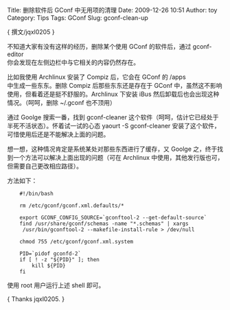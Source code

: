 Title: 删除软件后 GConf 中无用项的清理
Date: 2009-12-26 10:51
Author: toy
Category: Tips
Tags: GConf
Slug: gconf-clean-up

{ 撰文/jqxl0205 }

不知道大家有没有这样的经历，删除某个使用 GConf 的软件后，通过
gconf-editor  
你会发现在左侧边栏中与它相关的内容仍然存在。

比如我使用 Archlinux 安装了 Compiz 后，它会在 GConf 的 /apps  
中生成一些东东。删除 Compiz 后那些东东还是存在于 GConf
中，虽然这不影响使用，但看着还是挺不舒服的。Archlinux 下安装 iBus
然后卸载后也会出现这种情况。（呵呵，删除 ~/.gconf 也不顶用）

通过 Goolge 搜索一番，找到 gconf-cleaner
这个软件（呵呵，估计它已经处于半死不活状态）。怀着试一试的心态 yaourt -S
gconf-cleaner 安装了这个软件，可惜使用后还是不能解决上面的问题。

想一想，这种情况肯定是系统某处对那些东西进行了缓存，又 Goolge
之，终于找到一个方法可以解决上面出现的问题（可在 Archlinux
中使用，其他发行版也可，但需要自己更改相应路径）。

方法如下：


        #!/bin/bash
        
        rm /etc/gconf/gconf.xml.defaults/*
        
        export GCONF_CONFIG_SOURCE=`gconftool-2 --get-default-source`
        find /usr/share/gconf/schemas -name "*.schemas" | xargs   
         /usr/bin/gconftool-2 --makefile-install-rule > /dev/null
        
        chmod 755 /etc/gconf/gconf.xml.system
            
        PID=`pidof gconfd-2`
        if [ ! -z "${PID}" ]; then
            kill ${PID}
        fi

使用 root 用户运行上述 shell 即可。

{ Thanks jqxl0205. }
